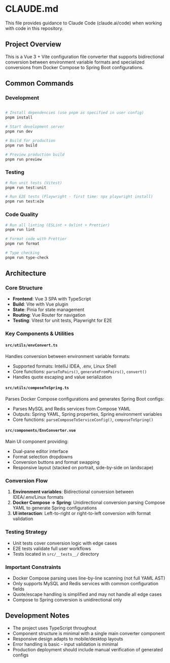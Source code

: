 # CLAUDE.md

This file provides guidance to Claude Code (claude.ai/code) when working with code in this repository.

## Project Overview

This is a Vue 3 + Vite configuration file converter that supports bidirectional conversion between environment variable
formats and specialized conversions from Docker Compose to Spring Boot configurations.

## Common Commands

### Development

```bash

# Install dependencies (use pnpm as specified in user config)
pnpm install

# Start development server
pnpm run dev

# Build for production
pnpm run build

# Preview production build
pnpm run preview
```

### Testing

```bash
# Run unit tests (Vitest)
pnpm run test:unit

# Run E2E tests (Playwright - first time: npx playwright install)
pnpm run test:e2e
```

### Code Quality

```bash
# Run all linting (ESLint + Oxlint + Prettier)
pnpm run lint

# Format code with Prettier
pnpm run format

# Type checking
pnpm run type-check
```

## Architecture

### Core Structure

- **Frontend**: Vue 3 SPA with TypeScript
- **Build**: Vite with Vue plugin
- **State**: Pinia for state management
- **Routing**: Vue Router for navigation
- **Testing**: Vitest for unit tests, Playwright for E2E

### Key Components & Utilities

#### `src/utils/envConvert.ts`

Handles conversion between environment variable formats:

- Supported formats: IntelliJ IDEA, .env, Linux Shell
- Core functions: `parseToPairs()`, `generateFromPairs()`, `convert()`
- Handles quote escaping and value serialization

#### `src/utils/composeToSpring.ts`

Parses Docker Compose configurations and generates Spring Boot configs:

- Parses MySQL and Redis services from Compose YAML
- Outputs: Spring YAML, Spring properties, Spring environment variables
- Core functions: `parseComposeToServiceConfig()`, `composeToSpring()`

#### `src/components/EnvConverter.vue`

Main UI component providing:

- Dual-pane editor interface
- Format selection dropdowns
- Conversion buttons and format swapping
- Responsive layout (stacked on portrait, side-by-side on landscape)

### Conversion Flow

1. **Environment variables**: Bidirectional conversion between IDEA/.env/Linux formats
2. **Docker Compose → Spring**: Unidirectional conversion parsing Compose YAML to generate Spring configurations
3. **UI interaction**: Left-to-right or right-to-left conversion with format validation

### Testing Strategy

- Unit tests cover conversion logic with edge cases
- E2E tests validate full user workflows
- Tests located in `src/__tests__/` directory

### Important Constraints

- Docker Compose parsing uses line-by-line scanning (not full YAML AST)
- Only supports MySQL and Redis services with common configuration fields
- Quote/escape handling is simplified and may not handle all edge cases
- Compose to Spring conversion is unidirectional only

## Development Notes

- The project uses TypeScript throughout
- Component structure is minimal with a single main converter component
- Responsive design adapts to mobile/desktop layouts
- Error handling is basic - input validation is minimal
- Production deployment should include manual verification of generated configs